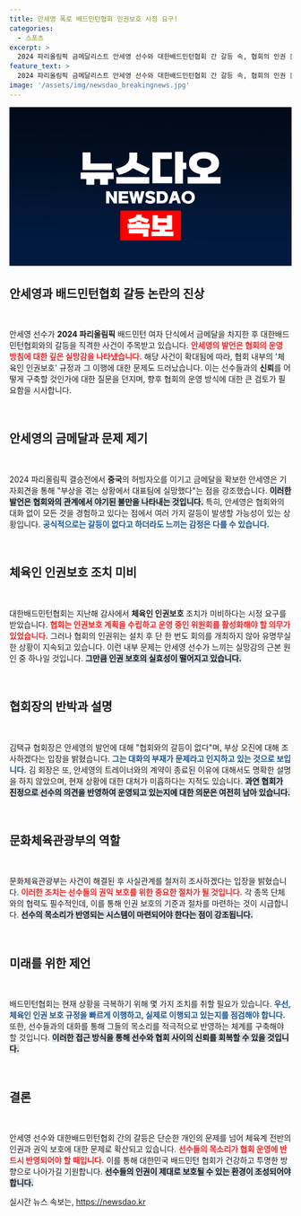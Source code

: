 ```yaml
---
title: 안세영 폭로 배드민턴협회 인권보호 시정 요구!
categories:
  - 스포츠
excerpt: >
  2024 파리올림픽 금메달리스트 안세영 선수와 대한배드민턴협회 간 갈등 속, 협회의 인권 문제와 운영 실태가 드러났다. 안세영은 부상 경험과 협회에 대한 실망감을 토로하며 진실을 폭로할 채비를 하고 있다. 클릭하여 사건의 전말을 확인해보세요!
feature_text: >
  2024 파리올림픽 금메달리스트 안세영 선수와 대한배드민턴협회 간 갈등 속, 협회의 인권 문제와 운영 실태가 드러났다. 안세영은 부상 경험과 협회에 대한 실망감을 토로하며 진실을 폭로할 채비를 하고 있다. 클릭하여 사건의 전말을 확인해보세요!
image: '/assets/img/newsdao_breakingnews.jpg'
---
```


<p><img src="/assets/img/newsdao_breakingnews.jpg" alt="ontimetimes 속보" /></p>

<h2 data-ke-size="size26">안세영과 배드민턴협회 갈등 논란의 진상</h2>

<p data-ke-size="size16">&nbsp;</p> 

<p>안세영 선수가 <strong>2024 파리올림픽</strong> 배드민턴 여자 단식에서 금메달을 차지한 후 대한배드민턴협회와의 갈등을 직격한 사건이 주목받고 있습니다. <b><span style="color: #ee2323;">안세영의 발언은 협회의 운영 방침에 대한 깊은 실망감을 나타냈습니다.</span></b> 해당 사건이 확대됨에 따라, 협회 내부의 '체육인 인권보호' 규정과 그 이행에 대한 문제도 드러났습니다. 이는 선수들과의 <strong>신뢰</strong>를 어떻게 구축할 것인가에 대한 질문을 던지며, 향후 협회의 운영 방식에 대한 큰 검토가 필요함을 시사합니다. </p>

<p data-ke-size="size16">&nbsp;</p>

<h2 data-ke-size="size26">안세영의 금메달과 문제 제기</h2>

<p data-ke-size="size16">&nbsp;</p>

<p>2024 파리올림픽 결승전에서 <strong>중국</strong>의 허빙자오를 이기고 금메달을 확보한 안세영은 기자회견을 통해 "부상을 겪는 상황에서 대표팀에 실망했다"는 점을 강조했습니다. <b><span style="background-color: #21538527;">이러한 발언은 협회와의 관계에서 야기된 불만을 나타내는 것입니다.</span></b> 특히, 안세영은 협회와의 대화 없이 모든 것을 경험하고 있다는 점에서 여러 가지 갈등이 발생할 가능성이 있는 상황입니다. <b><span style="color: #1a5490;">공식적으로는 갈등이 없다고 하더라도 느끼는 감정은 다를 수 있습니다.</span></b></p>

<p data-ke-size="size16">&nbsp;</p>

<h2 data-ke-size="size26">체육인 인권보호 조치 미비</h2>

<p data-ke-size="size16">&nbsp;</p>

<p>대한배드민턴협회는 지난해 감사에서 <strong>체육인 인권보호</strong> 조치가 미비하다는 시정 요구를 받았습니다. <b><span style="color: #ee2323;">협회는 인권보호 계획을 수립하고 운영 중인 위원회를 활성화해야 할 의무가 있었습니다.</span></b> 그러나 협회의 인권위는 설치 후 단 한 번도 회의를 개최하지 않아 유명무실한 상황이 지속되고 있습니다. 이런 내부 문제는 안세영 선수가 느끼는 실망감의 근본 원인 중 하나일 것입니다. <b><span style="background-color: #21538527;">그만큼 인권 보호의 실효성이 떨어지고 있습니다.</span></b></p>

<p data-ke-size="size16">&nbsp;</p>

<h2 data-ke-size="size26">협회장의 반박과 설명</h2>

<p data-ke-size="size16">&nbsp;</p>

<p>김택규 협회장은 안세영의 발언에 대해 "협회와의 갈등이 없다"며, 부상 오진에 대해 조사하겠다는 입장을 밝혔습니다. <b><span style="color: #1a5490;">그는 대화의 부재가 문제라고 인지하고 있는 것으로 보입니다.</span></b> 김 회장은 또, 안세영의 트레이너와의 계약이 종료된 이유에 대해서도 명확한 설명을 하지 않았으며, 현재 상황에 대한 대처가 미흡하다는 지적도 있습니다. <b><span style="background-color: #21538527;">과연 협회가 진정으로 선수의 의견을 반영하여 운영되고 있는지에 대한 의문은 여전히 남아 있습니다.</span></b></p>

<p data-ke-size="size16">&nbsp;</p>

<h2 data-ke-size="size26">문화체육관광부의 역할</h2>

<p data-ke-size="size16">&nbsp;</p>

<p>문화체육관광부는 사건이 해결된 후 사실관계를 철저히 조사하겠다는 입장을 밝혔습니다. <b><span style="color: #ee2323;">이러한 조치는 선수들의 권익 보호를 위한 중요한 절차가 될 것입니다.</span></b> 각 종목 단체와의 협력도 필수적인데, 이를 통해 인권 보호의 기준과 절차를 마련하는 것이 시급합니다. <b><span style="background-color: #21538527;">선수의 목소리가 반영되는 시스템이 마련되어야 한다는 점이 강조됩니다.</span></b></p>

<p data-ke-size="size16">&nbsp;</p>

<h2 data-ke-size="size26">미래를 위한 제언</h2>

<p data-ke-size="size16">&nbsp;</p>

<p>배드민턴협회는 현재 상황을 극복하기 위해 몇 가지 조치를 취할 필요가 있습니다. <b><span style="color: #1a5490;">우선, 체육인 인권 보호 규정을 빠르게 이행하고, 실제로 이행되고 있는지를 점검해야 합니다.</span></b> 또한, 선수들과의 대화를 통해 그들의 목소리를 적극적으로 반영하는 체계를 구축해야 할 것입니다. <b><span style="background-color: #21538527;">이러한 접근 방식을 통해 선수와 협회 사이의 신뢰를 회복할 수 있을 것입니다.</span></b></p>

<p data-ke-size="size16">&nbsp;</p>

<h2 data-ke-size="size26">결론</h2>

<p data-ke-size="size16">&nbsp;</p>

<p>안세영 선수와 대한배드민턴협회 간의 갈등은 단순한 개인의 문제를 넘어 체육계 전반의 인권과 권익 보호에 대한 문제로 확산되고 있습니다. <b><span style="color: #ee2323;">선수들의 목소리가 협회 운영에 반드시 반영되어야 할 때입니다.</span></b> 이를 통해 대한민국 배드민턴 협회가 건강하고 투명한 방향으로 나아가길 기원합니다. <b><span style="background-color: #21538527;">선수들의 인권이 제대로 보호될 수 있는 환경이 조성되어야 합니다.</span></b></p>
실시간 뉴스 속보는, <a href="https://newsdao.kr" rel="dofollow">https://newsdao.kr</a>


